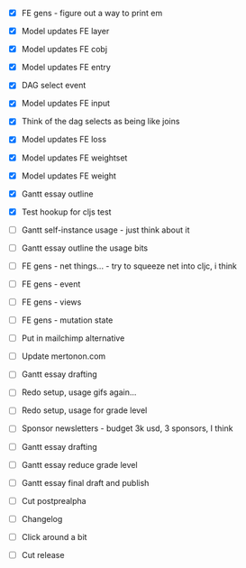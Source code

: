 - [x] FE gens - figure out a way to print em
- [x] Model updates FE layer
- [x] Model updates FE cobj
- [x] Model updates FE entry
- [x] DAG select event

- [x] Model updates FE input
- [x] Think of the dag selects as being like joins
- [x] Model updates FE loss

- [x] Model updates FE weightset
- [x] Model updates FE weight

- [x] Gantt essay outline
- [x] Test hookup for cljs test

- [ ] Gantt self-instance usage - just think about it
- [ ] Gantt essay outline the usage bits
- [ ] FE gens - net things... - try to squeeze net into cljc, i think
- [ ] FE gens - event
- [ ] FE gens - views
- [ ] FE gens - mutation state
- [ ] Put in mailchimp alternative
- [ ] Update mertonon.com

- [ ] Gantt essay drafting
- [ ] Redo setup, usage gifs again...
- [ ] Redo setup, usage for grade level
- [ ] Sponsor newsletters - budget 3k usd, 3 sponsors, I think
- [ ] Gantt essay drafting
- [ ] Gantt essay reduce grade level

- [ ] Gantt essay final draft and publish
- [ ] Cut postprealpha
- [ ] Changelog
- [ ] Click around a bit
- [ ] Cut release
